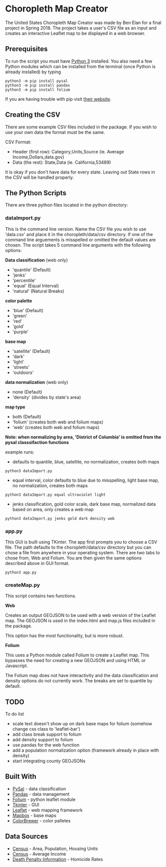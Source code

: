 # Choropleth Map Creator

The United States Choropleth Map Creator was made by Ben Elan for a final project in Spring 2018. The project takes a user's CSV file as an input and creates an interactive Leaflet map to be displayed in a web browser.

## Prerequisites

To run the script you must have [Python 3](https://www.python.org/downloads/) installed. You also need a few Python modules which can be installed from the terminal (once Python is already installed) by typing

```
python3 -m pip install pysal
python3 -m pip install pandas
python3 -m pip install folium
```
If you are having trouble with pip visit [their website](https://packaging.python.org/tutorials/installing-packages/).

## Creating the CSV

There are some example CSV files included in the package. If you wish to use your own data the format must be the same.

CSV Format:
* Header (first row):
Category,Units,Source (ie. Average Income,Dollars,data.gov)
* Data (the rest):
State,Data (ie. California,53489)

It is okay if you don't have data for every state. Leaving out State rows in the CSV will be handled properly.

## The Python Scripts

There are three python files located in the python directory:

### __dataImport.py__

This is the command line version. Name the CSV file you wish to use 'data.csv' and place it in the choropleth/data/csv directory. If one of the command line arguements is misspelled or omitted the default values are chosen. The script takes 5 command line arguments with the following options:

__Data classification__ (web only)
* 'quantile' (Default)
* 'jenks'
* 'percentile'
* 'equal' (Equal Interval)
* 'natural' (Natural Breaks)

__color palette__
* 'blue' (Default)
* 'green'
* 'red'
* 'gold' 
* 'purple'

__base map__
* 'satellite' (Default)
* 'dark'
* 'light'
* 'streets' 
* 'outdoors'

__data normalization__ (web only)
* none (Default)
* 'density' (divides by state's area)

__map type__
* both (Default)
* 'folium' (creates both web and folium maps)
* 'web' (creates both web and folium maps)

**Note: when normalizing by area, 'District of Columbia' is omitted from the pysal classsifaction functions**

example runs:
* defaults to quantile, blue, satellite, no normalization, creates both maps
```
python3 dataImport.py
```
* equal interval, color defaults to blue due to misspelling, light base map, no normalization, creates both maps
```
python3 dataImport.py equal ultraviolet light
```
* jenks classification, gold color scale, dark base map, normalized data based on area, only creates a web map
```
python3 dataImport.py jenks gold dark density web
```

### __app.py__

This GUI is built using TKinter. The app first prompts you to choose a CSV file. The path defaults to the choropleth/data/csv directory but you can chose a file from anywhere in your operating system. There are two tabs to chose from, Web and Folium. You are then given the same options described above in GUI format.
````
python3 app.py
````

### __createMap.py__
This script contains two functions. 

__Web__

Creates an output GEOJSON to be used with a web version of the Leaflet map. The GEOJSON is used in the index.html and map.js files included in the package. 

This option has the most functionality, but is more robust.

__Folium__

This uses a Python module called Folium to create a Leaflet map. This bypasses the need for creating a new GEOJSON and using HTML or Javascript. 

The Folium map does not have interactivity and the data classification and density options do not currently work. The breaks are set to quantile by default. 


## TODO
To do list

* scale text doesn't show up on dark base maps for folium (somehow change css class to 'leaflet-bar')
* add class break support to folium
* add density support to folium
* use pandas for the web function
* add a population normalization option (framework already in place with density)
* start integrating county GEOJSONs


## Built With

* [PySal](http://pysal.readthedocs.io/en/latest/index.html) - data classification
* [Pandas](https://pandas.pydata.org/) - data management
* [Folium](http://folium.readthedocs.io/en/latest/) - python leaflet module
* [Tkinter](https://wiki.python.org/moin/TkInter) - GUI
* [Leaflet](http://leafletjs.com/) - web mapping framework
* [Mapbox](https://www.mapbox.com/) - base maps
* [ColorBrewer](http://pysal.readthedocs.io/en/latest/index.html) - color palletes


## Data Sources

* [Census](https://factfinder.census.gov/faces/tableservices/jsf/pages/productview.xhtml?pid=DEC_10_SF1_GCTPH1.US01PR&prodType=table45538) - Area, Population, Housing Units
* [Census](https://factfinder.census.gov/bkmk/table/1.0/en/ACS/11_1YR/R1901.US01PRF) - Average Income
* [Death Penalty Information](https://deathpenaltyinfo.org/murder-rates-nationally-and-state) - Homicide Rates